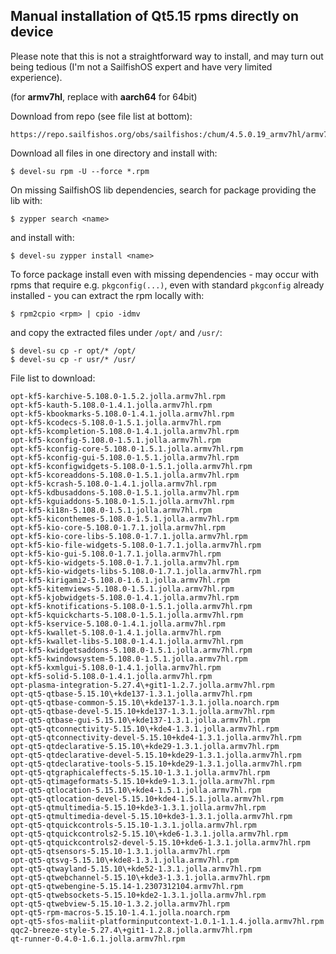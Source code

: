 Manual installation of Qt5.15 rpms directly on device
-----------------------------------------------------

Please note that this is not a straightforward way to install, and may turn out
being tedious (I'm not a SailfishOS expert and have very limited experience).

(for **armv7hl**, replace with **aarch64** for 64bit)

Download from repo (see file list at bottom):
```
https://repo.sailfishos.org/obs/sailfishos:/chum/4.5.0.19_armv7hl/armv7hl/
```

Download all files in one directory and install with:
```
$ devel-su rpm -U --force *.rpm
```

On missing SailfishOS lib dependencies, search for package providing the lib
with:
```
$ zypper search <name>
```
and install with:
```
$ devel-su zypper install <name>
```

To force package install even with missing dependencies - may occur with rpms
that require e.g. `pkgconfig(...)`, even with standard `pkgconfig` already
installed - you can extract the rpm locally with:
```
$ rpm2cpio <rpm> | cpio -idmv
```
and copy the extracted files under `/opt/` and `/usr/`:
```
$ devel-su cp -r opt/* /opt/
$ devel-su cp -r usr/* /usr/
```
File list to download:
```
opt-kf5-karchive-5.108.0-1.5.2.jolla.armv7hl.rpm
opt-kf5-kauth-5.108.0-1.4.1.jolla.armv7hl.rpm
opt-kf5-kbookmarks-5.108.0-1.4.1.jolla.armv7hl.rpm
opt-kf5-kcodecs-5.108.0-1.5.1.jolla.armv7hl.rpm
opt-kf5-kcompletion-5.108.0-1.4.1.jolla.armv7hl.rpm
opt-kf5-kconfig-5.108.0-1.5.1.jolla.armv7hl.rpm
opt-kf5-kconfig-core-5.108.0-1.5.1.jolla.armv7hl.rpm
opt-kf5-kconfig-gui-5.108.0-1.5.1.jolla.armv7hl.rpm
opt-kf5-kconfigwidgets-5.108.0-1.5.1.jolla.armv7hl.rpm
opt-kf5-kcoreaddons-5.108.0-1.5.1.jolla.armv7hl.rpm
opt-kf5-kcrash-5.108.0-1.4.1.jolla.armv7hl.rpm
opt-kf5-kdbusaddons-5.108.0-1.5.1.jolla.armv7hl.rpm
opt-kf5-kguiaddons-5.108.0-1.5.1.jolla.armv7hl.rpm
opt-kf5-ki18n-5.108.0-1.5.1.jolla.armv7hl.rpm
opt-kf5-kiconthemes-5.108.0-1.5.1.jolla.armv7hl.rpm
opt-kf5-kio-core-5.108.0-1.7.1.jolla.armv7hl.rpm
opt-kf5-kio-core-libs-5.108.0-1.7.1.jolla.armv7hl.rpm
opt-kf5-kio-file-widgets-5.108.0-1.7.1.jolla.armv7hl.rpm
opt-kf5-kio-gui-5.108.0-1.7.1.jolla.armv7hl.rpm
opt-kf5-kio-widgets-5.108.0-1.7.1.jolla.armv7hl.rpm
opt-kf5-kio-widgets-libs-5.108.0-1.7.1.jolla.armv7hl.rpm
opt-kf5-kirigami2-5.108.0-1.6.1.jolla.armv7hl.rpm
opt-kf5-kitemviews-5.108.0-1.5.1.jolla.armv7hl.rpm
opt-kf5-kjobwidgets-5.108.0-1.4.1.jolla.armv7hl.rpm
opt-kf5-knotifications-5.108.0-1.5.1.jolla.armv7hl.rpm
opt-kf5-kquickcharts-5.108.0-1.5.1.jolla.armv7hl.rpm
opt-kf5-kservice-5.108.0-1.4.1.jolla.armv7hl.rpm
opt-kf5-kwallet-5.108.0-1.4.1.jolla.armv7hl.rpm
opt-kf5-kwallet-libs-5.108.0-1.4.1.jolla.armv7hl.rpm
opt-kf5-kwidgetsaddons-5.108.0-1.5.1.jolla.armv7hl.rpm
opt-kf5-kwindowsystem-5.108.0-1.5.1.jolla.armv7hl.rpm
opt-kf5-kxmlgui-5.108.0-1.4.1.jolla.armv7hl.rpm
opt-kf5-solid-5.108.0-1.4.1.jolla.armv7hl.rpm
opt-plasma-integration-5.27.4\+git1-1.2.7.jolla.armv7hl.rpm
opt-qt5-qtbase-5.15.10\+kde137-1.3.1.jolla.armv7hl.rpm
opt-qt5-qtbase-common-5.15.10\+kde137-1.3.1.jolla.noarch.rpm
opt-qt5-qtbase-devel-5.15.10+kde137-1.3.1.jolla.armv7hl.rpm
opt-qt5-qtbase-gui-5.15.10\+kde137-1.3.1.jolla.armv7hl.rpm
opt-qt5-qtconnectivity-5.15.10\+kde4-1.3.1.jolla.armv7hl.rpm
opt-qt5-qtconnectivity-devel-5.15.10+kde4-1.3.1.jolla.armv7hl.rpm 
opt-qt5-qtdeclarative-5.15.10\+kde29-1.3.1.jolla.armv7hl.rpm
opt-qt5-qtdeclarative-devel-5.15.10+kde29-1.3.1.jolla.armv7hl.rpm
opt-qt5-qtdeclarative-tools-5.15.10+kde29-1.3.1.jolla.armv7hl.rpm
opt-qt5-qtgraphicaleffects-5.15.10-1.3.1.jolla.armv7hl.rpm
opt-qt5-qtimageformats-5.15.10+kde9-1.3.1.jolla.armv7hl.rpm
opt-qt5-qtlocation-5.15.10\+kde4-1.5.1.jolla.armv7hl.rpm
opt-qt5-qtlocation-devel-5.15.10+kde4-1.5.1.jolla.armv7hl.rpm
opt-qt5-qtmultimedia-5.15.10+kde3-1.3.1.jolla.armv7hl.rpm
opt-qt5-qtmultimedia-devel-5.15.10+kde3-1.3.1.jolla.armv7hl.rpm
opt-qt5-qtquickcontrols-5.15.10-1.3.1.jolla.armv7hl.rpm
opt-qt5-qtquickcontrols2-5.15.10\+kde6-1.3.1.jolla.armv7hl.rpm
opt-qt5-qtquickcontrols2-devel-5.15.10+kde6-1.3.1.jolla.armv7hl.rpm
opt-qt5-qtsensors-5.15.10-1.3.1.jolla.armv7hl.rpm
opt-qt5-qtsvg-5.15.10\+kde8-1.3.1.jolla.armv7hl.rpm
opt-qt5-qtwayland-5.15.10\+kde52-1.3.1.jolla.armv7hl.rpm
opt-qt5-qtwebchannel-5.15.10\+kde3-1.3.1.jolla.armv7hl.rpm
opt-qt5-qtwebengine-5.15.14-1.2307312104.armv7hl.rpm
opt-qt5-qtwebsockets-5.15.10+kde2-1.3.1.jolla.armv7hl.rpm
opt-qt5-qtwebview-5.15.10-1.3.2.jolla.armv7hl.rpm
opt-qt5-rpm-macros-5.15.10-1.4.1.jolla.noarch.rpm
opt-qt5-sfos-maliit-platforminputcontext-1.0.1-1.1.4.jolla.armv7hl.rpm
qqc2-breeze-style-5.27.4\+git1-1.2.8.jolla.armv7hl.rpm
qt-runner-0.4.0-1.6.1.jolla.armv7hl.rpm
```
